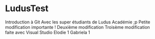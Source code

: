 ﻿# LudusTest
Introduction à Git
Avec les super étudiants de Ludus Académie ;p
Petite modification importante !
Deuxième modification
Troisème modification faite avec Visual Studio
Elodie 1
Gabriela 1